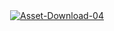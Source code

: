 
<center><a href="https://imgbb.com/"><img src="https://image.ibb.co/eP7MhA/Asset-Download-04.png" alt="Asset-Download-04" border="0"></a></center>
